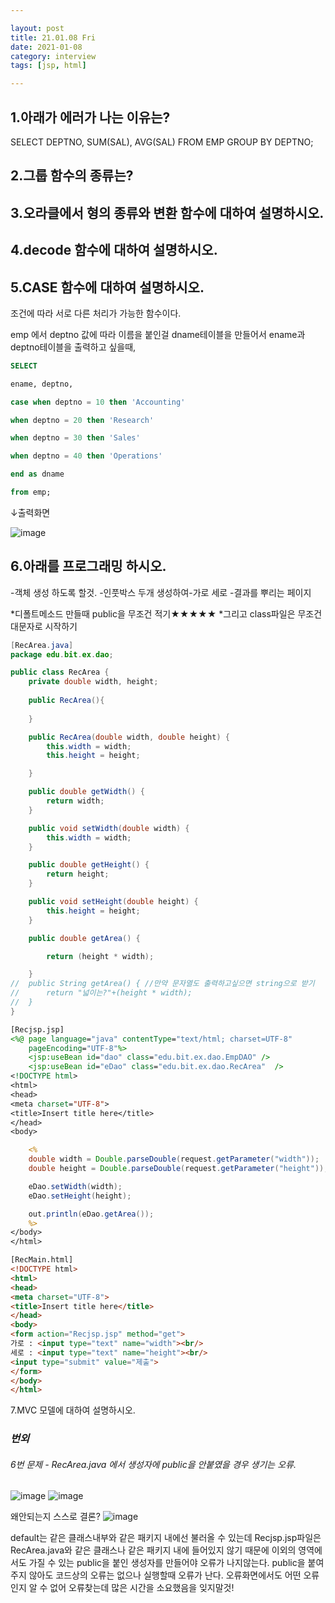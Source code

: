 ```yaml
---

layout: post
title: 21.01.08 Fri
date: 2021-01-08
category: interview
tags: [jsp, html]

---
```


## 1.아래가 에러가 나는 이유는? 
SELECT DEPTNO, SUM(SAL), AVG(SAL) FROM EMP GROUP BY DEPTNO; 



## 2.그룹 함수의 종류는? 




## 3.오라클에서 형의 종류와 변환 함수에 대하여 설명하시오. 





## 4.decode 함수에 대하여 설명하시오.






## 5.CASE 함수에 대하여 설명하시오.

조건에 따라 서로 다른 처리가 가능한 함수이다.

emp 에서 deptno 값에 따라 이름을 붙인걸 dname테이블을 만들어서 ename과 deptno테이블을 출력하고 싶을때, 

~~~SQL
SELECT

ename, deptno, 

case when deptno = 10 then 'Accounting'

when deptno = 20 then 'Research'

when deptno = 30 then 'Sales'

when deptno = 40 then 'Operations' 

end as dname

from emp;
~~~


↓출력화면

![image](https://user-images.githubusercontent.com/74958197/103996395-1fea4080-51dd-11eb-8dd1-5d978ee5660d.png)

## 6.아래를 프로그래밍 하시오. 

-객체 생성 하도록 할것. 
-인풋박스 두개 생성하여-가로 세로 
-결과를 뿌리는 페이지 





*디폴트메소드 만들때 public을 무조건 적기★★★★★
*그리고 class파일은 무조건 대문자로 시작하기

~~~java
[RecArea.java]
package edu.bit.ex.dao;

public class RecArea {
	private double width, height;
	
	public RecArea(){
		
	}

	public RecArea(double width, double height) {
		this.width = width;
		this.height = height;

	}

	public double getWidth() {
		return width;
	}

	public void setWidth(double width) {
		this.width = width;
	}

	public double getHeight() {
		return height;
	}

	public void setHeight(double height) {
		this.height = height;
	}

	public double getArea() {

		return (height * width);

	}
//	public String getArea() { //만약 문자열도 출력하고싶으면 string으로 받기
//		return "넓이는?"+(height * width);
//	}
}
~~~
~~~jsp
[Recjsp.jsp]
<%@ page language="java" contentType="text/html; charset=UTF-8"
	pageEncoding="UTF-8"%>
 	<jsp:useBean id="dao" class="edu.bit.ex.dao.EmpDAO" />
	<jsp:useBean id="eDao" class="edu.bit.ex.dao.RecArea"  />
<!DOCTYPE html>
<html>
<head>
<meta charset="UTF-8">
<title>Insert title here</title>
</head>
<body>

	<%
	double width = Double.parseDouble(request.getParameter("width"));
	double height = Double.parseDouble(request.getParameter("height"));

	eDao.setWidth(width);
	eDao.setHeight(height);

	out.println(eDao.getArea());
	%>  
</body>
</html>
~~~
~~~html
[RecMain.html]
<!DOCTYPE html>
<html>
<head>
<meta charset="UTF-8">
<title>Insert title here</title>
</head>
<body>
<form action="Recjsp.jsp" method="get">
가로 : <input type="text" name="width"><br/>
세로 : <input type="text" name="height"><br/>
<input type="submit" value="제출">
</form>
</body>
</html>
~~~


7.MVC 모델에 대하여 설명하시오.









### *번외*

###### 6번 문제 - RecArea.java 에서 생성자에 public을 안붙였을 경우 생기는 오류.

![image](https://user-images.githubusercontent.com/74958197/103996451-3395a700-51dd-11eb-9219-38b8c7107e4f.png)
![image](https://user-images.githubusercontent.com/74958197/103996463-385a5b00-51dd-11eb-8a9b-15c425499f6c.png)


왜안되는지 스스로 결론?
![image](https://user-images.githubusercontent.com/74958197/103996476-3e503c00-51dd-11eb-955a-796f2f95b386.png)

default는 같은 클래스내부와 같은 패키지 내에선 불러올 수 있는데 Recjsp.jsp파일은 RecArea.java와 같은 클래스나 같은 패키지 내에 들어있지 않기 때문에 이외의 영역에서도 가질 수 있는 public을 붙인 생성자를 만들어야 오류가 나지않는다. 
public을 붙여주지 않아도 코드상의 오류는 없으나 실행할때 오류가 난다. 오류화면에서도 어떤 오류인지 알 수 없어 오류찾는데 많은 시간을 소요했음을 잊지말것!